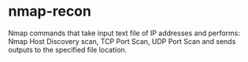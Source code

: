 # nmap-recon
Nmap commands that take input text file of IP addresses and performs: Nmap Host Discovery scan, TCP Port Scan, UDP Port Scan and sends outputs to the specified file location. 
